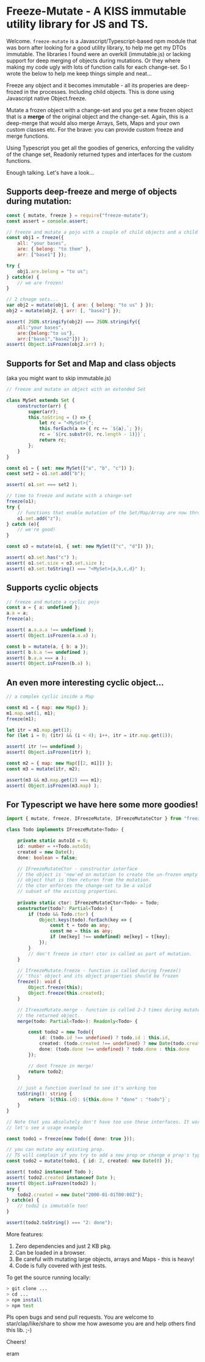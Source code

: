 
# Freeze-Mutate - A KISS immutable utility library for JS and TS.

Welcome. `freeze-mutate` is a Javascript/Typescript-based npm module that was born after looking for a good utility library, to help me get my DTOs immutable. The libraries I found were an overkill (immutable.js) or lacking support for deep merging of objects during mutations. Or they where making my code ugly with lots of function calls for each change-set. So I wrote the below to help me keep things simple and neat...

Freeze any object and it becomes immutable - all its properies are deep-frozed in the processes. Including child objects. This is done using Javascript native Object.freeze.

Mutate a frozen object with a change-set and you get a new frozen object that is a **merge** of the original object and the change-set. Again, this is a deep-merge that would also merge Arrays, Sets, Maps and your own custom classes etc.
For the brave: you can provide custom freeze and merge functions.

Using Typescript you get all the goodies of generics, enforcing the validity of the change set, Readonly returned types and interfaces for the custom functions.

Enough talking. Let's have a look...

## Supports deep-freeze and merge of objects during mutation:

```javascript
const { mutate, freeze } = require("freeze-mutate");
const assert = console.assert;

// freeze and mutate a pojo with a couple of child objects and a child array
const obj1 = freeze({ 
    all: "your bases", 
    are: { belong: "to them" }, 
    arr: ["base1"] });

try {
    obj1.are.belong = "to us";
} catch(e) {
    // we are frozen!
}

// 2 chnage sets...
var obj2 = mutate(obj1, { are: { belong: "to us" } });
obj2 = mutate(obj2, { arr: [, "base2"] });

assert( JSON.stringify(obj2) === JSON.stringify({
    all:"your bases",
    are:{belong:"to us"},
    arr:["base1","base2"]}) );
assert( Object.isFrozen(obj2.arr) );
```

## Supports for Set and Map and class objects
(aka you might want to skip immutable.js)

```javascript
// freeze and mutate an object with an extended Set

class MySet extends Set {
    constructor(arr) {
        super(arr);
        this.toString = () => {
            let rc = "<MySet>{";
            this.forEach(a => { rc += `${a},`; });
            rc = `${rc.substr(0, rc.length - 1)}}`;
            return rc;
        };
    }
}

const o1 = { set: new MySet(["a", "b", "c"]) };
const set2 = o1.set.add("b");

assert( o1.set === set2 );

// time to freeze and mutate with a change-set
freeze(o1);
try { 
    // functions that enable mutation of the Set/Map/Array are now throwing. 
    o1.set.add("z"); 
} catch (e){
    // we're good!
}

const o3 = mutate(o1, { set: new MySet(["c", "d"]) });

assert( o3.set.has("c") );
assert( o1.set.size < o3.set.size );
assert( o3.set.toString() === "<MySet>{a,b,c,d}" );
```

## Supports cyclic objects 

```javascript
// freeze and mutate a cyclic pojo
const a = { a: undefined };
a.a = a;
freeze(a);

assert( a.a.a.a !== undefined );
assert( Object.isFrozen(a.a.a) );

const b = mutate(a, { b: a });
assert( b.b.a !== undefined );
assert( b.a.a === a );
assert( Object.isFrozen(b.a) );
```

## An even more interesting cyclic object...

```javascript
// a complex cyclic inside a Map

const m1 = { map: new Map() };
m1.map.set(1, m1);
freeze(m1);

let itr = m1.map.get(1);
for (let i = 0; (itr) && (i < 4); i++, itr = itr.map.get(1));

assert( itr !== undefined );
assert( Object.isFrozen(itr) );

const m2 = { map: new Map([[2, m1]]) };
const m3 = mutate(itr, m2);

assert(m3 && m3.map.get(2) === m1);
assert( Object.isFrozen(m3.map) );
```

## For **Typescript** we have here some more goodies!

```typescript
import { mutate, freeze, IFreezeMutate, IFreezeMutateCtor } from "freeze-mutate";

class Todo implements IFreezeMutate<Todo> {

    private static autoId = 0;
    id: number = ++Todo.autoId;
    created = new Date();
    done: boolean = false;

    // IFreezeMutateCtor - constructor interface 
    // the object is 'new'ed on mutation to create the un-frozen empty
    // object that is then returen from the mutation.
    // the ctor enforces the change-set to be a valid 
    // subset of the existing properties.
    
    private static ctor: IFreezeMutateCtor<Todo> = Todo;
    constructor(todo?: Partial<Todo>) {
        if (todo && Todo.ctor) {
            Object.keys(todo).forEach(key => {
                const t = todo as any;
                const me = this as any;
                if (me[key] !== undefined) me[key] = t[key];
            });
        }
        // don't freeze in ctor! ctor is called as part of mutation.
    }

    // IfreezeMutate.freeze - function is called during freeze()
    // 'this' object and its object properties should be frozen
    freeze(): void {
        Object.freeze(this);
        Object.freeze(this.created);
    }

    // IfreezeMutate.merge - function is called 2-3 times during mutate() to construct
    // the returned object.
    merge(todo: Partial<Todo>): Readonly<Todo> {

        const todo2 = new Todo({
            id: (todo.id !== undefined) ? todo.id : this.id,
            created: (todo.created !== undefined) ? new Date(todo.created.valueOf()) : this.created,
            done: (todo.done !== undefined) ? todo.done : this.done
        });

        // dont freeze in merge!
        return todo2;
    }

    // just a function overload to see it's working too
    toString(): string {
        return `${this.id}: ${this.done ? "done" : "todo"}`;
    }
}

// Note that you absolutely don't have too use these interfaces. It works just fine in most cases using just freeze and merge!
// let's see a usage example 

const todo1 = freeze(new Todo({ done: true }));

// you can mutate any existing prop. 
// TS will complain if you try to add a new prop or change a prop's type!
const todo2 = mutate(todo1, { id: 2, created: new Date(0) });

assert( todo2 instanceof Todo );
assert( todo2.created instanceof Date );
assert( Object.isFrozen(todo2) );
try { 
    todo2.created = new Date("2000-01-01T00:00Z"); 
} catch(e) {
    // todo2 is immutable too!
}

assert(todo2.toString() === "2: done");
```

More features:
1. Zero dependencies and just 2 KB pkg.
1. Can be loaded in a browser.
1. Be careful with mutating large objects, arrays and Maps - this is heavy!
1. Code is fully covered with jest tests.

To get the source running locally:
```sh
> git clone ...
> cd ...
> npm install
> npm test
```
Pls open bugs and send pull requests. You are welcome to star/clap/like/share to show me how awesome you are and help others find this lib. ;-)

Cheers!

eram
